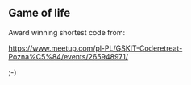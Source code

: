 
## Game of life

Award winning shortest code from:

https://www.meetup.com/pl-PL/GSKIT-Coderetreat-Pozna%C5%84/events/265948971/

;-)
